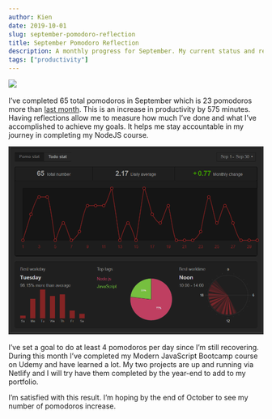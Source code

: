 ```yaml
---
author: Kien
date: 2019-10-01
slug: september-pomodoro-reflection
title: September Pomodoro Reflection
description: A monthly progress for September. My current status and reflection on my productivity, goals and achievements.
tags: ["productivity"]
---
```


![](https://images.unsplash.com/photo-1542840843-3349799cded6?ixlib=rb-1.2.1&ixid=eyJhcHBfaWQiOjEyMDd9&auto=format&fit=crop&w=1350&q=80)

I’ve completed 65 total pomodoros in September which is 23 pomodoros more than [last month](/054-august-2019-pomodoro/). This is an increase in productivity by 575 minutes. Having reflections allow me to measure how much I’ve done and what I’ve accomplished to achieve my goals. It helps me stay accountable in my journey in completing my NodeJS course.

![](./PomotodoSept2019.png)

I’ve set a goal to do at least 4 pomodoros per day since I’m still recovering. During this month I’ve completed my Modern JavaScript Bootcamp course on Udemy and have learned a lot. My two projects are up and running via Netlify and I will try have them completed by the year-end to add to my portfolio.

I’m satisfied with this result. I’m hoping by the end of October to see my number of pomodoros increase.
